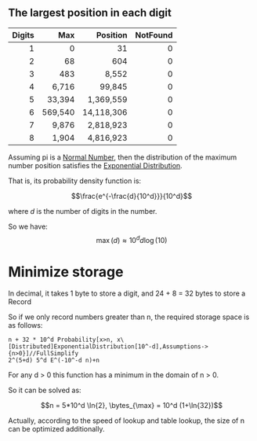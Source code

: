 ## The largest position in each digit

| Digits |     Max |   Position | NotFound |
|-------:|--------:|-----------:|---------:|
|      1 |       0 |         31 |        0 |
|      2 |      68 |        604 |        0 |
|      3 |     483 |      8,552 |        0 |
|      4 |   6,716 |     99,845 |        0 |
|      5 |  33,394 |  1,369,559 |        0 |
|      6 | 569,540 | 14,118,306 |        0 |
|      7 |   9,876 |  2,818,923 |        0 |
|      8 |   1,904 |  4,816,923 |        0 |

Assuming pi is a [Normal Number](https://en.wikipedia.org/wiki/Normal_number), then the distribution of the maximum
number position satisfies the [Exponential Distribution](https://en.wikipedia.org/wiki/Exponential_distribution).

That is, its probability density function is:

$$\frac{e^{-\frac{d}{10^d}}}{10^d}$$

where $d$ is the number of digits in the number.

So we have:
$$\max(d)\approx 10^d d \log (10)$$

# Minimize storage

In decimal, it takes 1 byte to store a digit, and 24 + 8 = 32 bytes to store a Record

So if we only record numbers greater than n, the required storage space is as follows:

```wolfram
n + 32 * 10^d Probability[x>n, x\[Distributed]ExponentialDistribution[10^-d],Assumptions->{n>0}]//FullSimplify
2^(5+d) 5^d E^(-10^-d n)+n
```

For any d > 0 this function has a minimum in the domain of n > 0.

So it can be solved as:

$$n = 5*10^d \ln{2}, \bytes_{\max} = 10^d (1+\ln{32})$$

Actually, according to the speed of lookup and table lookup, the size of n can be optimized additionally.
